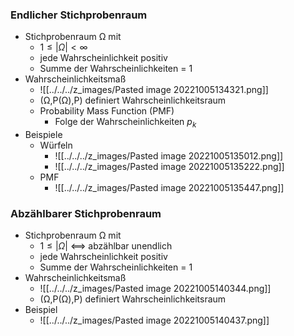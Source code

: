 ### Endlicher Stichprobenraum
+  Stichprobenraum Ω mit
	+ $1≤|Ω|<∞$
	+ jede Wahrscheinlichkeit positiv
	+ Summe der Wahrscheinlichkeiten = 1
+ Wahrscheinlichkeitsmaß
	+ ![[../../../z_images/Pasted image 20221005134321.png]]
	+ (Ω,P(Ω),P) definiert Wahrscheinlichkeitsraum
	+  Probability Mass Function (PMF)
		+ Folge der Wahrscheinlichkeiten $p_k$ 
+ Beispiele
	+ Würfeln
		+ ![[../../../z_images/Pasted image 20221005135012.png]]
		+ ![[../../../z_images/Pasted image 20221005135222.png]]
	+ PMF
		+ ![[../../../z_images/Pasted image 20221005135447.png]]

### Abzählbarer Stichprobenraum
+  Stichprobenraum Ω mit
	+ $1≤|Ω|$ <==> abzählbar unendlich
	+ jede Wahrscheinlichkeit positiv 
	+ Summe der Wahrscheinlichkeiten = 1
+ Wahrscheinlichkeitsmaß
	+ ![[../../../z_images/Pasted image 20221005140344.png]]
	+ (Ω,P(Ω),P) definiert Wahrscheinlichkeitsraum
+ Beispiel
	+ ![[../../../z_images/Pasted image 20221005140437.png]]